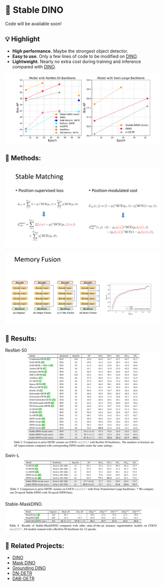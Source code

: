 # :dragon_face: Stable DINO

Code will be available soon!

## :bulb: Highlight
- **High performance.** Maybe the strongest object detector.
- **Easy to use.** Only a few lines of code to be modified on [DINO](https://github.com/IDEA-Research/DINO).
- **Lightweight.** Nearly no extra cost during training and inference compared with [DINO](https://github.com/IDEA-Research/DINO).

![Performance](assets/performance.png)


## :open_book: Methods:
![stable matching](assets/stable_matching.png)

![memory fusion](assets/memory_fusion.png)

## :fries: Results:
ResNet-50
![R50](assets/R50.png)

Swin-L
![swinl](assets/swinl.png)

Stable-MaskDINO. 
![smd](assets/stable_maskdino.png)

## :poultry_leg: Related Projects:
- [DINO](https://github.com/IDEA-Research/DINO)
- [Mask DINO](https://github.com/IDEA-Research/MaskDINO)
- [Grounding DINO](https://github.com/IDEA-Research/GroundingDINO)
- [DN-DETR](https://github.com/IDEA-Research/DN-DETR)
- [DAB-DETR](https://github.com/IDEA-Research/DAB-DETR)

